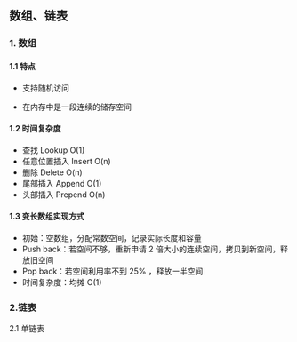 ## 数组、链表

### 1. 数组

#### 1.1 特点

- 支持随机访问

- 在内存中是一段连续的储存空间



#### 1.2 时间复杂度

- 查找 Lookup				O(1)
- 任意位置插入 Insert    O(n)
- 删除 Delete                  O(n)
- 尾部插入 Append        O(1)
- 头部插入 Prepend       O(n)



#### 1.3 变长数组实现方式

- 初始：空数组，分配常数空间，记录实际长度和容量
- Push back：若空间不够，重新申请 2 倍大小的连续空间，拷贝到新空间，释放旧空间
- Pop back：若空间利用率不到 25% ，释放一半空间
- 时间复杂度：均摊 O(1)





### 2.链表

2.1 单链表



